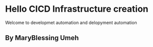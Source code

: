 # Hello CICD Infrastructure creation

Welcome to developmet automation and delopyment automation

## By MaryBlessing Umeh
